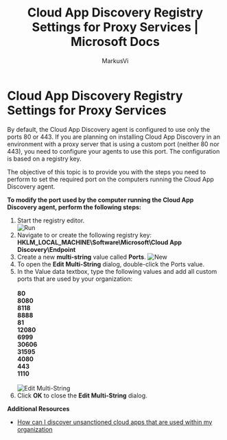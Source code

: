 ﻿---
title: Cloud App Discovery Registry Settings for Proxy Services | Microsoft Docs
description: The objective of this topic is to provide you with the steps you need to perform to set the required port on the computers running the Cloud App Discovery agent.
services: active-directory
documentationcenter: ''
author: MarkusVi
manager: femila

ms.assetid: 8d78e925-e331-40ba-904a-e4ef14260cac
ms.service: active-directory
ms.workload: identity
ms.tgt_pltfrm: na
ms.devlang: na
ms.topic: article
ms.date: 07/05/2017
ms.author: markvi

ms.reviewer: harshja
ms.custom: iamfeature=CloudAppDiscovery
---
# Cloud App Discovery Registry Settings for Proxy Services
By default, the Cloud App Discovery agent is configured to use only the ports 80 or 443. 
If you are planning on installing Cloud App Discovery in an environment with a proxy server that is using a custom port (neither 80 nor 443), you need to configure your agents to use this port. 
The configuration is based on a registry key.

The objective of this topic is to provide you with the steps you need to perform to set the required port on the computers running the Cloud App Discovery agent.

**To modify the port used by the computer running the Cloud App Discovery agent, perform the following steps:**

1. Start the registry editor. <br> ![Run](./media/active-directory-cloudappdiscovery-registry-settings-for-proxy-services/proxy01.png)
2. Navigate to or create the following registry key: <br> **HKLM_LOCAL_MACHINE\Software\Microsoft\Cloud App Discovery\Endpoint** 
3. Create a new **multi-string** value called **Ports**. ![New](./media/active-directory-cloudappdiscovery-registry-settings-for-proxy-services/proxy02.png)
4. To open the **Edit Multi-String** dialog, double-click the Ports value.
5. In the Value data textbox, type the following values and add all custom ports that are used by your organization: <br><br>
   **80** <br>
   **8080** <br>
   **8118** <br>
   **8888** <br>
   **81** <br>
   **12080** <br>
   **6999** <br>
   **30606** <br>
   **31595** <br>
   **4080** <br>
   **443** <br>
   **1110** <br><br>
   ![Edit Multi-String](./media/active-directory-cloudappdiscovery-registry-settings-for-proxy-services/proxy03.png)
6. Click **OK** to close the **Edit Multi-String** dialog.

**Additional Resources**

* [How can I discover unsanctioned cloud apps that are used within my organization](active-directory-cloudappdiscovery-whatis.md) 

